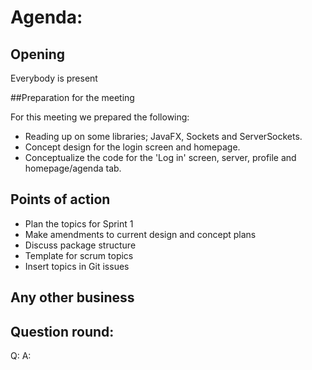 # Agenda:

## Opening
Everybody is present

##Preparation for the meeting

For this meeting we prepared the following:
- Reading up on some libraries; JavaFX, Sockets and ServerSockets.
- Concept design for the login screen and homepage.
- Conceptualize the code for the 'Log in' screen, server, profile and homepage/agenda tab.


## Points of action

- Plan the topics for Sprint 1
- Make amendments to current design and concept plans
- Discuss package structure
- Template for scrum topics
- Insert topics in Git issues

## Any other business

## Question round:

Q: 
A: 